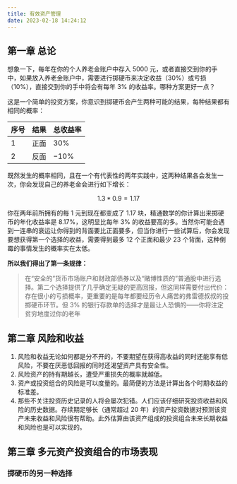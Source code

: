 ```yaml
---
title: 有效资产管理
date: 2023-02-18 14:24:12
---
```


## 第一章 总论

想象一下，每年在你的个人养老金账户中存入 $5000$ 元，或者直接交到你的手中，如果放入养老金账户中，需要进行掷硬币来决定收益（$30\%$）或亏损（$10\%$），直接交到你的手中将会有每年 $3\%$ 的收益率。哪种方案更好一点？

这是一个简单的投资方案，你意识到掷硬币会产生两种可能的结果，每种结果都有相同的概率：

|序号|结果|总收益率|
| - | -| -|
|1|正面|$30\%$|
|2|反面|$-10\%$|

既然发生的概率相同，且在一个有代表性的两年实践中，这两种结果各会发生一次，你会发现自己的养老金会进行如下增长：

$$1.3*0.9=1.17$$

你在两年前所拥有的每 $1$ 元到现在都变成了 $1.17$ 块，精通数学的你计算出来掷硬币的年化收益率是 $8.17\%$，这明显比每年 $3\%$ 的收益要高的多。当然你可能会遇到一连串的衰运让你得到的背面要比正面要多，但当你进行一些试算后，你会发现要想获得第一个选择的收益，需要得到最多 $12$ 个正面和最少 $23$ 个背面，这种倒霉的事情发生的概率实在太低。

**所以我们得出了第一条规律：**

> 在“安全的”货币市场账户和财政部债券以及“赌博性质的”普通股中进行选择。第二个选择提供了几乎确定无疑的更高回报，但这同样需要付出代价：存在很小的亏损概率，更重要的是每年都要经历令人痛苦的弗雷德叔叔的投掷硬币环节。但 $3\%$ 的银行存款单的选择才是最让人恐惧的——你将注定贫穷地度过你的老年

## 第二章 风险和收益

1. 风险和收益无论如何都是分不开的，不要期望在获得高收益的同时还能享有低风险，不要在厌恶低回报的同时还渴望资产具有安全性。
2. 风险资产的持有期越长，遭受严重损失的概率就越低。
3. 资产或投资组合的风险是可以度量的。最简便的方法是计算出各个时期收益的标准差。
4. 那些不关注投资历史记录的人将会屡次犯错。人们应该仔细研究投资收益和风险的历史数据。存续期足够长（通常超过 20 年）的资产投资数据对预测该资产未来收益和风险很有帮助。此外估算由该资产组成的投资组合未来长期收益和风险也是可以实现的。

## 第三章 多元资产投资组合的市场表现

### 掷硬币的另一种选择


